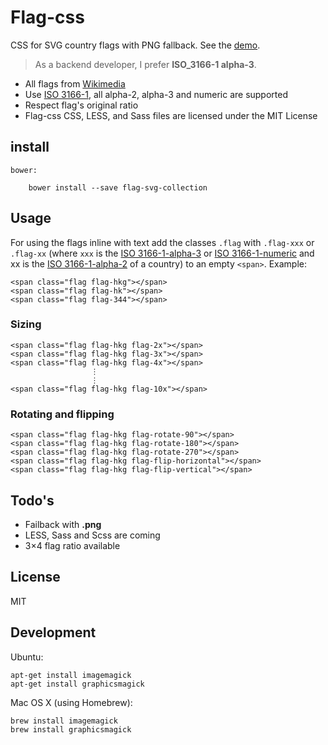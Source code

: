 # Flag-css

CSS for SVG country flags with PNG fallback. See the [demo](http://7kfpun.github.io/flag-css/).

> As a backend developer, I prefer **ISO_3166-1 alpha-3**.

  - All flags from [Wikimedia](http://commons.wikimedia.org/wiki/Category:SVG_sovereign_state_flags)
  - Use [ISO 3166-1](http://en.wikipedia.org/wiki/ISO_3166-1), all alpha-2, alpha-3 and numeric are supported
  - Respect flag's original ratio
  - Flag-css CSS, LESS, and Sass files are licensed under the MIT License

## install

    bower:

        bower install --save flag-svg-collection

## Usage

For using the flags inline with text add the classes `.flag` with `.flag-xxx` or `.flag-xx` (where `xxx` is the
[ISO 3166-1-alpha-3] or [ISO 3166-1-numeric] and xx is the [ISO 3166-1-alpha-2] of a country) to an empty `<span>`. Example:

    <span class="flag flag-hkg"></span>
    <span class="flag flag-hk"></span>
    <span class="flag flag-344"></span>

### Sizing

    <span class="flag flag-hkg flag-2x"></span>
    <span class="flag flag-hkg flag-3x"></span>
    <span class="flag flag-hkg flag-4x"></span>
                      ⋮
                      ⋮
    <span class="flag flag-hkg flag-10x"></span>

### Rotating and flipping

    <span class="flag flag-hkg flag-rotate-90"></span>
    <span class="flag flag-hkg flag-rotate-180"></span>
    <span class="flag flag-hkg flag-rotate-270"></span>
    <span class="flag flag-hkg flag-flip-horizontal"></span>
    <span class="flag flag-hkg flag-flip-vertical"></span>

## Todo's

  - Failback with **.png**
  - LESS, Sass and Scss are coming
  - 3×4 flag ratio available

## License

MIT

[ISO 3166-1-alpha-3]:http://en.wikipedia.org/wiki/ISO_3166-1_alpha-3
[ISO 3166-1-alpha-2]:http://en.wikipedia.org/wiki/ISO_3166-1_alpha-2
[ISO 3166-1-numeric]:http://en.wikipedia.org/wiki/ISO_3166-1_numeric

## Development

Ubuntu:

    apt-get install imagemagick
    apt-get install graphicsmagick

Mac OS X (using Homebrew):

    brew install imagemagick
    brew install graphicsmagick
